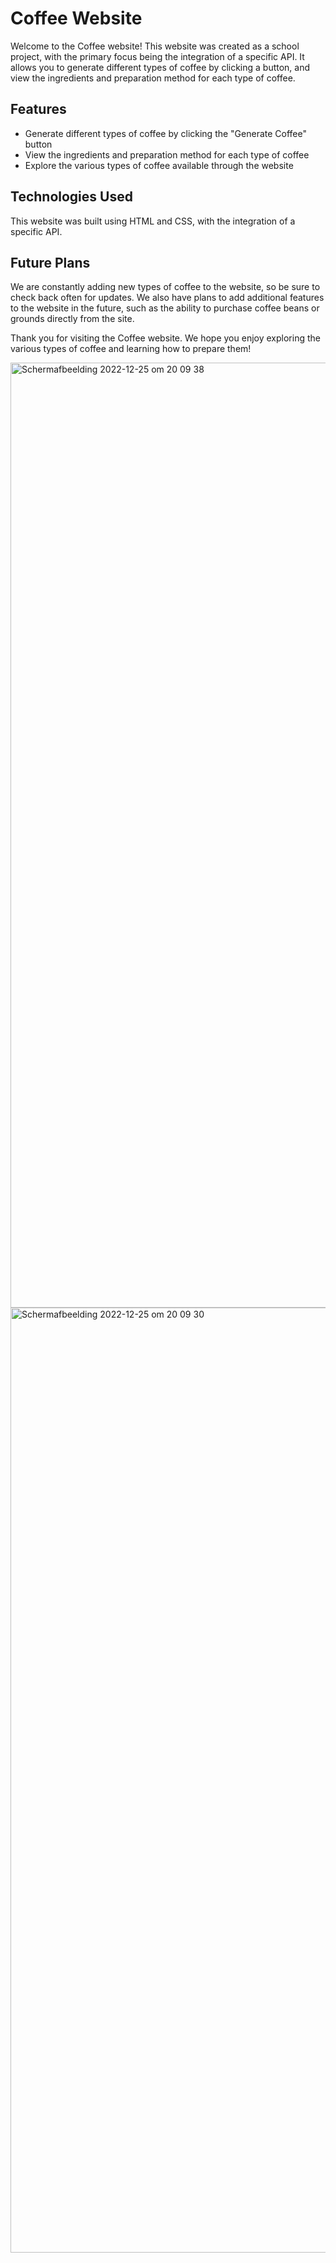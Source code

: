 # Coffee Website
Welcome to the Coffee website! This website was created as a school project, with the primary focus being the integration of a specific API. It allows you to generate different types of coffee by clicking a button, and view the ingredients and preparation method for each type of coffee.

## Features
- Generate different types of coffee by clicking the "Generate Coffee" button
- View the ingredients and preparation method for each type of coffee
- Explore the various types of coffee available through the website

## Technologies Used
This website was built using HTML and CSS, with the integration of a specific API.

## Future Plans
We are constantly adding new types of coffee to the website, so be sure to check back often for updates. We also have plans to add additional features to the website in the future, such as the ability to purchase coffee beans or grounds directly from the site.

Thank you for visiting the Coffee website. We hope you enjoy exploring the various types of coffee and learning how to prepare them!

<img width="1512" alt="Scherm­afbeelding 2022-12-25 om 20 09 38" src="https://user-images.githubusercontent.com/34925792/209479536-7bd13fd0-c09e-43e7-8ff5-5a9e8fbc2969.png">
<img width="1512" alt="Scherm­afbeelding 2022-12-25 om 20 09 30" src="https://user-images.githubusercontent.com/34925792/209479537-6cc94728-78df-4d12-bfcc-007e01203408.png">
